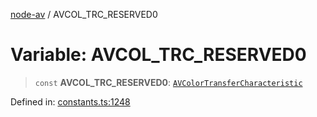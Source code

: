[node-av](../globals.md) / AVCOL\_TRC\_RESERVED0

# Variable: AVCOL\_TRC\_RESERVED0

> `const` **AVCOL\_TRC\_RESERVED0**: [`AVColorTransferCharacteristic`](../type-aliases/AVColorTransferCharacteristic.md)

Defined in: [constants.ts:1248](https://github.com/seydx/av/blob/f8631fc881b394300b1479f511d55cf1c370a87f/src/constants/constants.ts#L1248)
